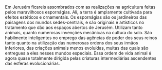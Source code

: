 ﻿Em Jerusém ficareis assombrados com as realizações na agricultura feitas pelos maravilhosos espornágias. Ali, a terra é amplamente cultivada para efeitos estéticos e ornamentais. Os espornágias são os jardineiros das paisagens dos mundos sedes-centrais, e são originais e artísticos no tratamento que dão aos espaços abertos de Jerusém. Utilizam tanto animais, quanto numerosas invenções mecânicas na cultura do solo. São habilmente inteligentes no emprego das agências de poder dos seus reinos tanto quanto na utilização das numerosas ordens dos seus irmãos inferiores, das criações animais menos evoluídas, muitas das quais são entregues a eles nesses mundos especiais. Essa ordem de vida animal é agora quase totalmente dirigida pelas criaturas intermediárias ascendentes das esferas evolucionárias.